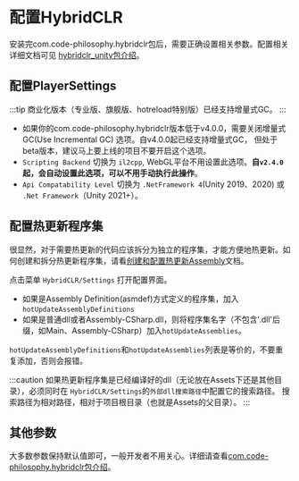 # 配置HybridCLR

安装完com.code-philosophy.hybridclr包后，需要正确设置相关参数。配置相关详细文档可见 [hybridclr_unity包介绍](/basic/com.code-philosophy.hybridclr.md)。

## 配置PlayerSettings

:::tip
商业化版本（专业版、旗舰版、hotreload特别版）已经支持增量式GC。
:::

- 如果你的com.code-philosophy.hybridclr版本低于v4.0.0，需要关闭增量式GC(Use Incremental GC) 选项。自v4.0.0起已经支持增量式GC，
但处于beta版本，建议马上要上线的项目不要开启这个选项。
- `Scripting Backend` 切换为 `il2cpp`, WebGL平台不用设置此选项。**自`v2.4.0`起，会自动设置此选项，可以不用手动执行此操作**。
- `Api Compatability Level` 切换为 `.NetFramework 4`(Unity 2019、2020) 或 `.Net Framework`（Unity 2021+）。

## 配置热更新程序集

很显然，对于需要热更新的代码应该拆分为独立的程序集，才能方便地热更新。如何创建和拆分热更新程序集，请看[创建和配置热更新Assembly](/basic/hotupdateassemblysetting.md)文档。

点击菜单 `HybridCLR/Settings` 打开配置界面。

- 如果是Assembly Definition(asmdef)方式定义的程序集，加入`hotUpdateAssemblyDefinitions`
- 如果是普通dll或者Assembly-CSharp.dll，则将程序集名字（不包含'.dll'后缀，如Main、Assembly-CSharp）加入`hotUpdateAssemblies`。

`hotUpdateAssemblyDefinitions`和`hotUpdateAssemblies`列表是等价的，不要重复添加，否则会报错。

:::caution
如果热更新程序集是已经编译好的dll（无论放在Assets下还是其他目录），必须同时在 `HybridCLR/Settings`的`外部dll搜索路径`中配置它的搜索路径。
搜索路径为相对路径，相对于项目根目录（也就是Assets的父目录）。
:::

## 其他参数

大多数参数保持默认值即可，一般开发者不用关心。详细请查看[com.code-philosophy.hybridclr包介绍](/basic/com.code-philosophy.hybridclr.md)。

